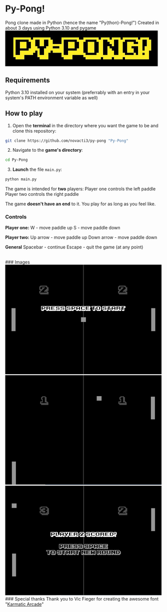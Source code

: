 # Py-Pong!
Pong clone made in Python (hence the name "Py(thon)-Pong!")
Created in about 3 days using Python 3.10 and pygame
<br>
<img src="res/imgs/titlecard.jpg">

## Requirements
Python 3.10 installed on your system
(preferrably with an entry in your system's PATH environment variable as well)

## How to play
1. Open the **terminal** in the directory where you want the game to be and clone this repository:
```bash
git clone https://github.com/novacti3/py-pong "Py-Pong"
```
2. Navigate to the **game's directory**:
```bash
cd Py-Pong
```
3. **Launch** the file `main.py`:
```bash
python main.py
```

The game is intended for **two** players:
Player one controls the left paddle
Player two controls the right paddle

The game **doesn't have an end** to it. You play for as long as you feel like.

### Controls
**Player one:**
W - move paddle up
S - move paddle down

**Player two:**
Up arrow - move paddle up
Down arrow - move paddle down

**General**
Spacebar - continue
Escape - quit the game (at any point)

<br>
### Images
<img src="res/imgs/round_start.jpg" width="500" height="350">
<img src="res/imgs/round_progress.jpg" width="500" height="350">
<img src="res/imgs/round_end.jpg" width="500" height="350">

<br>
### Special thanks
Thank you to Vic Fieger for creating the awesome font "<a href="https://www.1001freefonts.com/karmatic-arcade.font">Karmatic Arcade</a>"